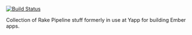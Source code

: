 [![Build Status](https://secure.travis-ci.org/yappbox/embarista.png?branch=master)](http://travis-ci.org/yappbox/embarista)

Collection of Rake Pipeline stuff formerly in use at Yapp for building Ember apps.
